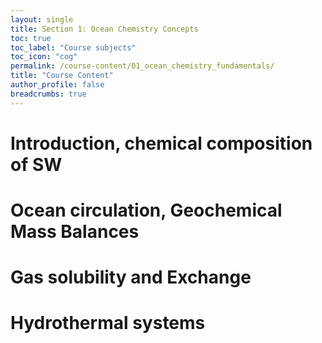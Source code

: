 ```yaml
---
layout: single
title: Section 1: Ocean Chemistry Concepts
toc: true
toc_label: "Course subjects"
toc_icon: "cog"
permalink: /course-content/01_ocean_chemistry_fundamentals/
title: "Course Content"
author_profile: false
breadcrumbs: true
---
```


# Introduction, chemical composition of SW
# Ocean circulation, Geochemical Mass Balances
# Gas solubility and Exchange
# Hydrothermal systems 

